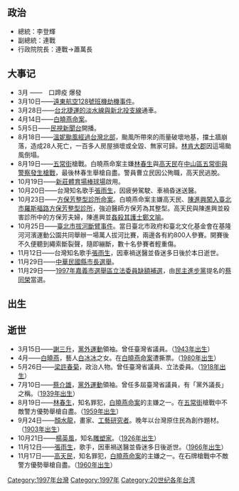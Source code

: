 ## 政治

  - 總統：李登輝
  - 副總統：連戰
  - 行政院院長：連戰→蕭萬長

## 大事记

  - 3月 ——　口蹄疫 爆發
  - 3月10日——[遠東航空128號班機劫機事件](../Page/遠東航空128號班機劫機事件.md "wikilink")。
  - 3月28日——[台北捷運的](https://zh.wikipedia.org/wiki/台北捷運 "wikilink")[淡水線與](../Page/淡水線_\(台北捷運\).md "wikilink")[新北投支線](../Page/新北投支線.md "wikilink")通車。
  - 4月14日——[白曉燕命案](../Page/白曉燕命案.md "wikilink")。
  - 5月5日——[民視新聞台](../Page/民視新聞台.md "wikilink")開播。
  - 8月18日——[溫妮颱風經過台灣北部](https://zh.wikipedia.org/wiki/颱風芸妮_\(1997年\) "wikilink")，颱風所帶來的雨量破壞地基，擋土牆崩落，造成28人死亡，一百多人房屋損壞或全毀、無家可歸。[林肯大郡](../Page/林肯大郡.md "wikilink")因這場颱風倒塌。
  - 8月19日——[五常街](../Page/五常街.md "wikilink")槍戰。白曉燕命案主嫌[林春生](../Page/林春生.md "wikilink")與[高天民](../Page/高天民.md "wikilink")在[中山區五常街與警察發生槍戰](../Page/中山區_\(臺北市\).md "wikilink")，最後林春生舉槍自盡。警員曹立民因公殉職，高天民逃脫。
  - 10月19日——[新莊體育場棒球場](../Page/新莊體育場棒球場.md "wikilink")啟用。
  - 10月20日——台灣知名歌手[張雨生](../Page/張雨生.md "wikilink")，因疲勞駕駛、車禍昏迷送醫。
  - 10月23日——[方保芳整型診所命案](https://zh.wikipedia.org/wiki/方保芳整型診所命案 "wikilink")。白曉燕命案主嫌高天民、[陳進興闖入臺北市羅斯福路方保芳整型診所](https://zh.wikipedia.org/wiki/陳進興 "wikilink")，強迫醫師方保芳為其整型。高天民與陳進興並殺害診所中的方保芳夫婦，陳進興並[姦殺其護士鄭文喻](https://zh.wikipedia.org/wiki/姦殺 "wikilink")。
  - 10月25日——[臺北市拔河斷臂事件](../Page/臺北市拔河斷臂事件.md "wikilink")。當日臺北市政府和臺北文化基金會在基隆河河濱運動公園共同舉辦一場萬人拔河比賽，兩邊各有約800人參賽。開賽後不久便聽到繩索斷裂聲，隨即繃斷，數十名參賽者輕重傷。
  - 11月12日——台灣知名歌手[張雨生](../Page/張雨生.md "wikilink")，因車禍送醫並昏迷多日後於本日逝世。
  - 11月29日——[中華民國縣市長選舉](https://zh.wikipedia.org/wiki/1997年中華民國縣市長選舉 "wikilink")。
  - 11月29日——[1997年嘉義市選舉區立法委員缺額補選](https://zh.wikipedia.org/wiki/1997年嘉義市選舉區立法委員缺額補選 "wikilink")，由[民主進步黨](../Page/民主進步黨.md "wikilink")提名的[蔡同榮](../Page/蔡同榮.md "wikilink")當選。

## 出生

## 逝世

  - 3月15日——[謝三升](../Page/謝三升.md "wikilink")，[黨外運動](../Page/黨外運動.md "wikilink")領袖。曾任臺灣省議員。（[1943年出生](../Page/1943年臺灣.md "wikilink")）
  - 4月——[白曉燕](https://zh.wikipedia.org/wiki/白曉燕 "wikilink")，藝人[白冰冰](../Page/白冰冰.md "wikilink")之女。在[白曉燕命案](../Page/白曉燕命案.md "wikilink")遭撕票。（[1980年出生](../Page/1980年臺灣.md "wikilink")）
  - 5月26日——[梁許春菊](../Page/梁許春菊.md "wikilink")，政治人物。曾任臺灣省議員、立法委員。（[1918年出生](https://zh.wikipedia.org/wiki/1918年臺灣 "wikilink")）
  - 7月10日——[蔡介雄](https://zh.wikipedia.org/wiki/蔡介雄 "wikilink")，[黨外運動](../Page/黨外運動.md "wikilink")領袖。曾任多屆臺灣省議員，有「黨外議長」之稱。（[1939年出生](https://zh.wikipedia.org/wiki/1939年臺灣 "wikilink")）
  - 8月19日——[林春生](../Page/林春生.md "wikilink")，知名罪犯，[白曉燕命案](../Page/白曉燕命案.md "wikilink")的主嫌之一。在[五常街](../Page/五常街.md "wikilink")槍戰中不敵警方優勢舉槍自盡。（[1959年出生](../Page/1959年臺灣.md "wikilink")）
  - 9月24日——[顏水龍](../Page/顏水龍.md "wikilink")，畫家、[工藝研究者](https://zh.wikipedia.org/wiki/工藝 "wikilink")。晚年以台灣原住民為創作題材。（[1903年出生](https://zh.wikipedia.org/wiki/1903年臺灣 "wikilink")）
  - 10月21日——[楊英風](../Page/楊英風.md "wikilink")，知名[雕塑家](https://zh.wikipedia.org/wiki/雕塑家 "wikilink")。（[1926年出生](../Page/1926年臺灣.md "wikilink")）
  - 11月12日——[張雨生](../Page/張雨生.md "wikilink")，歌手，因車禍送醫並昏迷多日後逝世。（[1966年出生](../Page/1966年臺灣.md "wikilink")）
  - 11月17日——[高天民](../Page/高天民.md "wikilink")，知名罪犯，[白曉燕命案](../Page/白曉燕命案.md "wikilink")的主嫌之一。在石牌槍戰中不敵警方優勢舉槍自盡。（[1960年出生](../Page/1960年臺灣.md "wikilink")）

[Category:1997年台灣](https://zh.wikipedia.org/wiki/Category:1997年台灣 "wikilink") [Category:1997年](https://zh.wikipedia.org/wiki/Category:1997年 "wikilink") [Category:20世纪各年台湾](https://zh.wikipedia.org/wiki/Category:20世纪各年台湾 "wikilink")